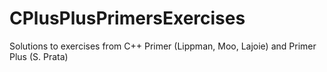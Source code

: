 # CPlusPlusPrimersExercises
Solutions to exercises from C++ Primer (Lippman, Moo, Lajoie) and Primer Plus (S. Prata)

